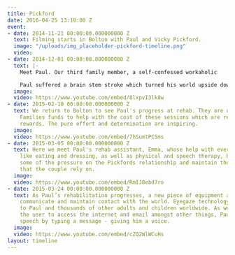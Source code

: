 ```yaml
---
title: Pickford
date: 2016-04-25 13:10:00 Z
event:
- date: 2014-11-21 00:00:00.000000000 Z
  text: Filming starts in Bolton with Paul and Vicky Pickford.
  image: "/uploads/img_placeholder-pickford-timeline.png"
  video: 
- date: 2014-12-01 00:00:00.000000000 Z
  text: |-
    Meet Paul. Our third family member, a self-confessed workaholic

    Paul suffered a brain stem stroke which turned his world upside down and is now treating recovery as a full time job.
  image: 
  video: https://www.youtube.com/embed/8lxpvI3lk8w
- date: 2015-02-10 00:00:00.000000000 Z
  text: We return to Bolton to see Paul's progress at rehab. They are using Seven
    Families funds to help with the cost of these sessions which are really showing
    rewards. The pure effort and determination are inspiring.
  image: 
  video: https://www.youtube.com/embed/7hSumtPCSms
- date: 2015-03-05 00:00:00.000000000 Z
  text: Here we meet Paul's rehab assistant, Emma, whose help with every day activities
    like eating and dressing, as well as physical and speech therapy, helps to relieve
    some of the pressure on the Pickfords relationship and maintain the positivity
    that the couple rely on.
  image: 
  video: https://www.youtube.com/embed/RmIJ8ebd7ro
- date: 2015-03-24 00:00:00.000000000 Z
  text: As Paul’s rehabilitation progresses, a new piece of equipment allows him to
    communicate and maintain contact with the world. Eyegaze technology offers a lifeline
    to Paul and thousands of other adults and children worldwide. As well as enabling
    the user to access the internet and email amongst other things, Paul can generate
    speech by typing a message - giving him a voice.
  image: 
  video: https://www.youtube.com/embed/cZQ2WlWCuHs
layout: timeline
---
```


